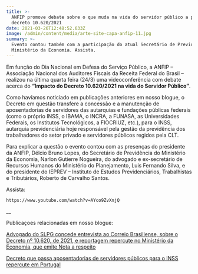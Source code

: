 ```yaml
---
title: >-
  ANFIP promove debate sobre o que muda na vida do servidor público a partir do
  decreto 10.620/2021
date: 2021-03-26T12:48:52.633Z
image: /admin/content/media/arte-site-capa-anfip-11.jpg
summary: >-
  Evento contou também com a participação do atual Secretário de Previdência do
  Ministério da Economia. Assista.
---
```

Em função do Dia Nacional em Defesa do Serviço Público, a ANFIP – Associação Nacional dos Auditores Fiscais da Receita Federal do Brasil – realizou na última quarta feira (24/3) uma videoconferência com debate acerca do **“Impacto do Decreto 10.620/2021 na vida do Servidor Público”**. 

Como havíamos noticiado em publicações anteriores em nosso blogue, o Decreto em questão transfere a concessão e a manutenção de aposentadorias de servidores das autarquias e fundações públicas federais (como o próprio INSS, o IBAMA, o INCRA, a FUNASA, as Universidades Federais, os Institutos Tecnológicos, a FIOCRIUZ, etc.), para o INSS, autarquia previdenciária hoje responsável pela gestão da previdência dos trabalhadores do setor privado e servidores públicos regidos pela CLT. 

Para explicar a questão o evento contou com as presenças do presidente da ANFIP, Délcio Bruno Lopes, do Secretário de Previdência do Ministério da Economia, Narlon Gutierre Nogueira, do advogado e ex-secretário de Recursos Humanos do Ministério do Planejamento, Luis Fernando Silva, e do presidente do IEPREV – Instituto de Estudos Previdenciários, Trabalhistas e Tributários, Roberto de Carvalho Santos. 

Assista:

```youtube
https://www.youtube.com/watch?v=AYco9ZvXnjQ
```

__

Publicaçoes relacionadas em nosso blogue:

[Advogado do SLPG concede entrevista ao Correio Brasiliense, sobre o Decreto nº 10.620, de 2021, e reportagem repercute no Ministério da Economia, que emite Nota a respeito](https://www.slpgadvogados.adv.br/noticias/advogado-do-slpg-concede-entrevista-ao-correio-brasiliense-sobre-o-decreto-n%C2%BA-10-620-de-2021-e-reportagem-repercute-no-minist%C3%A9rio-da-economia-que-emite-nota-a-respeito)

[Decreto que passa aposentadorias de servidores públicos para o INSS repercute em Portugal](https://www.slpgadvogados.adv.br/noticias/decreto-que-passa-aposentadorias-de-servidores-p%C3%BAblicos-para-o-inss-repercute-em-portugal)
